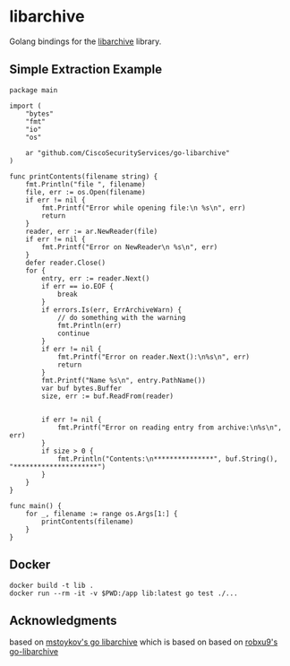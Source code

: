 # libarchive

Golang bindings for the [libarchive](http://libarchive.org) library.

## Simple Extraction Example
```golang
package main

import (
	"bytes"
	"fmt"
	"io"
	"os"

	ar "github.com/CiscoSecurityServices/go-libarchive"
)

func printContents(filename string) {
	fmt.Println("file ", filename)
	file, err := os.Open(filename)
	if err != nil {
		fmt.Printf("Error while opening file:\n %s\n", err)
		return
	}
	reader, err := ar.NewReader(file)
	if err != nil {
		fmt.Printf("Error on NewReader\n %s\n", err)
	}
	defer reader.Close()
	for {
		entry, err := reader.Next()
		if err == io.EOF {
			break
		}
		if errors.Is(err, ErrArchiveWarn) {
			// do something with the warning
			fmt.Println(err)
			continue
		}
		if err != nil {
			fmt.Printf("Error on reader.Next():\n%s\n", err)
			return
		}
		fmt.Printf("Name %s\n", entry.PathName())
		var buf bytes.Buffer
		size, err := buf.ReadFrom(reader)


		if err != nil {
			fmt.Printf("Error on reading entry from archive:\n%s\n", err)
		}
		if size > 0 {
			fmt.Println("Contents:\n***************", buf.String(), "*********************")
		}
	}
}

func main() {
	for _, filename := range os.Args[1:] {
		printContents(filename)
	}
}
```

## Docker
```
docker build -t lib .
docker run --rm -it -v $PWD:/app lib:latest go test ./...
```


## Acknowledgments
based on [mstoykov's go libarchive](https://github.com/mstoykov/go-libarchive)
which is based on
based on [robxu9's go-libarchive](https://github.com/robxu9/go-libarchive)

